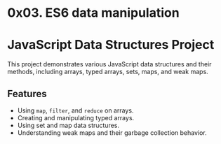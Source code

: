 # 0x03. ES6 data manipulation
# JavaScript Data Structures Project

This project demonstrates various JavaScript data structures and their methods, including arrays, typed arrays, sets, maps, and weak maps.

## Features

- Using `map`, `filter`, and `reduce` on arrays.
- Creating and manipulating typed arrays.
- Using set and map data structures.
- Understanding weak maps and their garbage collection behavior.





